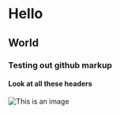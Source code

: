 # Hello
## World
### Testing out github markup
#### Look at all these headers


![This is an image](https://imgs.search.brave.com/Vekzko1k1dekCJb2qnzdKueB3AG77cFq4ft9CZ8D_q8/rs:fit:1200:1200:1/g:ce/aHR0cHM6Ly8yLmJw/LmJsb2dzcG90LmNv/bS8tWnRBSzg5SVJv/TDAvVDcxcnNKWWQ1/TkkvQUFBQUFBQUFD/aVEveTJrVWF6cnVr/QkkvczE2MDAvTmV0/aGVybGFuZHMrRWRh/bStDYW5hbCtTdHJl/ZXQuSlBH)
